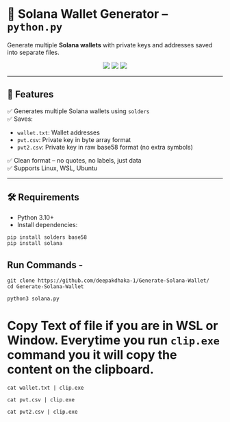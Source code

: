 # 🐍 Solana Wallet Generator – `python.py`

Generate multiple **Solana wallets** with private keys and addresses saved into separate files.

<div align="center">
  <img src="https://img.shields.io/badge/solana-wallet--tool-green?style=for-the-badge&logo=solana" />
  <img src="https://img.shields.io/badge/python-3.10+-blue?style=for-the-badge&logo=python" />
  <img src="https://img.shields.io/badge/platform-WSL/Linux-lightgrey?style=for-the-badge&logo=ubuntu" />
</div>

---

## 🚀 Features

✅ Generates multiple Solana wallets using `solders`  
✅ Saves:
- `wallet.txt`: Wallet addresses  
- `pvt.csv`: Private key in byte array format  
- `pvt2.csv`: Private key in raw base58 format (no extra symbols)  

✅ Clean format – no quotes, no labels, just data  
✅ Supports Linux, WSL, Ubuntu

---

## 🛠 Requirements

- Python 3.10+
- Install dependencies:

```bash
pip install solders base58
pip install solana
```

## Run Commands - 
```
git clone https://github.com/deepakdhaka-1/Generate-Solana-Wallet/
cd Generate-Solana-Wallet
```
```
python3 solana.py
```
# Copy Text of file if you are in WSL or Window. Everytime you run `clip.exe` command you it will copy the content on the clipboard.
```
cat wallet.txt | clip.exe   
```
```
cat pvt.csv | clip.exe
```
```
cat pvt2.csv | clip.exe
```
